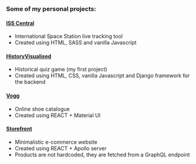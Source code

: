 ### Some of my personal projects:

#### [ISS Central](https://gchib00.github.io/ISSCentral/) 
- International Space Station live tracking tool
- Created using HTML, SASS and vanilla Javascript

#### [HistoryVisualised](https://gchib00.pythonanywhere.com/) 
- Historical quiz game (my first project)
- Created using HTML, CSS, vanilla Javascript and Django framework for the backend

#### [Vogg](https://gchib00.github.io/vogg_eshop/) 
- Online shoe catalogue
- Created using REACT + Material UI

#### [Storefront](https://gchib00.github.io/eshop_react/)
 - Minimalistic e-commerce website
 - Created using REACT + Apollo server
 - Products are not hardcoded, they are fetched from a GraphQL endpoint
